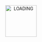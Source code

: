 <div id="header" align="center">
  <img src="https://romanin-rf.github.io/romanin-rf/data/loading.gif" alt="LOADING" width="100">
</div>
